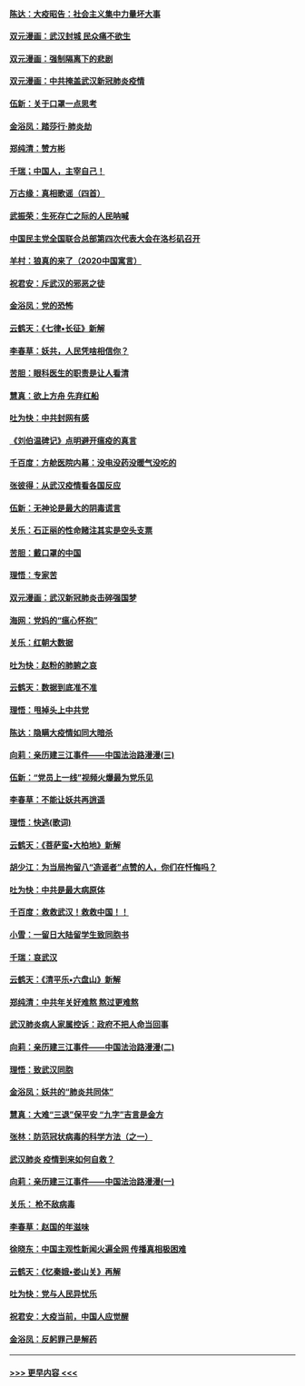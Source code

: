 #### [陈达：大疫昭告：社会主义集中力量坏大事](../pages/nsc993/n11859419.md?t=02120902) 
#### [双元漫画：武汉封城 民众痛不欲生](../pages/nsc993/n11859287.md?t=02120902) 
#### [双元漫画：强制隔离下的悲剧](../pages/nsc993/n11859244.md?t=02120902) 
#### [双元漫画：中共掩盖武汉新冠肺炎疫情](../pages/nsc993/n11858249.md?t=02120902) 
#### [伍新：关于口罩一点思考](../pages/nsc993/n11859195.md?t=02120902) 
#### [金浴凤：踏莎行‧肺炎劫](../pages/nsc993/n11858227.md?t=02120902) 
#### [郑纯清：赞方彬](../pages/nsc993/n11856803.md?t=02120902) 
#### [千瑞；中国人，主宰自己！](../pages/nsc993/n11856793.md?t=02120902) 
#### [万古缘：真相歌谣（四首）](../pages/nsc993/n11856263.md?t=02120902) 
#### [武振荣：生死存亡之际的人民呐喊](../pages/nsc993/n11856256.md?t=02120902) 
#### [中国民主党全国联合总部第四次代表大会在洛杉矶召开](../pages/nsc993/n11856344.md?t=02120902) 
#### [羊村：狼真的来了（2020中国寓言）](../pages/nsc993/n11856229.md?t=02120902) 
#### [祝君安：斥武汉的邪恶之徒](../pages/nsc993/n11855861.md?t=02120902) 
#### [金浴凤：党的恐怖](../pages/nsc993/n11855849.md?t=02120902) 
#### [云鹤天：《七律▪长征》新解](../pages/nsc993/n11855479.md?t=02120902) 
#### [李春草：妖共，人民凭啥相信你？](../pages/nsc993/n11855196.md?t=02120902) 
#### [苦胆：眼科医生的职责是让人看清](../pages/nsc993/n11853840.md?t=02120902) 
#### [慧真：欲上方舟 先弃红船](../pages/nsc993/n11853483.md?t=02120902) 
#### [吐为快：中共封网有感](../pages/nsc993/n11852575.md?t=02120902) 
#### [《刘伯温碑记》点明避开瘟疫的真言](../pages/nsc993/n11852128.md?t=02120902) 
#### [千百度：方舱医院内幕：没电没药没暖气没吃的](../pages/nsc993/n11850211.md?t=02120902) 
#### [张彼得：从武汉疫情看各国反应](../pages/nsc993/n11850102.md?t=02120902) 
#### [伍新：无神论是最大的阴毒谎言](../pages/nsc993/n11846129.md?t=02120902) 
#### [关乐：石正丽的性命赌注其实是空头支票](../pages/nsc993/n11846109.md?t=02120902) 
#### [苦胆：戴口罩的中国](../pages/nsc993/n11845576.md?t=02120902) 
#### [理悟：专家苦](../pages/nsc993/n11845564.md?t=02120902) 
#### [双元漫画：武汉新冠肺炎击碎强国梦](../pages/nsc993/n11843320.md?t=02120902) 
#### [海网：党妈的“瘟心怀抱”](../pages/nsc993/n11840740.md?t=02120902) 
#### [关乐：红朝大数据](../pages/nsc993/n11840675.md?t=02120902) 
#### [吐为快：赵粉的肺腑之哀](../pages/nsc993/n11840618.md?t=02120902) 
#### [云鹤天：数据到底准不准](../pages/nsc993/n11840325.md?t=02120902) 
#### [理悟：甩掉头上中共党](../pages/nsc993/n11838826.md?t=02120902) 
#### [陈达：隐瞒大疫情如同大暗杀](../pages/nsc993/n11838771.md?t=02120902) 
#### [向莉：亲历建三江事件——中国法治路漫漫(三)](../pages/nsc993/n11831825.md?t=02120902) 
#### [伍新：“党员上一线”视频火爆最为党乐见](../pages/nsc993/n11838200.md?t=02120902) 
#### [李春草：不能让妖共再逍遥](../pages/nsc993/n11838102.md?t=02120902) 
#### [理悟：快逃(歌词)](../pages/nsc993/n11838083.md?t=02120902) 
#### [云鹤天：《菩萨蛮▪大柏地》新解](../pages/nsc993/n11838059.md?t=02120902) 
#### [胡少江：为当局拘留八“造谣者”点赞的人，你们在忏悔吗？](../pages/nsc993/n11836801.md?t=02120902) 
#### [吐为快：中共是最大病原体](../pages/nsc993/n11836748.md?t=02120902) 
#### [千百度：救救武汉！救救中国！！](../pages/nsc993/n11836145.md?t=02120902) 
#### [小雪：一留日大陆留学生致同胞书](../pages/nsc993/n11834624.md?t=02120902) 
#### [千瑞：哀武汉](../pages/nsc993/n11833647.md?t=02120902) 
#### [云鹤天：《清平乐▪六盘山》新解](../pages/nsc993/n11833611.md?t=02120902) 
#### [郑纯清：中共年关好难熬 熬过更难熬](../pages/nsc993/n11833489.md?t=02120902) 
#### [武汉肺炎病人家属控诉：政府不把人命当回事](../pages/nsc993/n11833205.md?t=02120902) 
#### [向莉：亲历建三江事件——中国法治路漫漫(二)](../pages/nsc993/n11829102.md?t=02120902) 
#### [理悟：致武汉同胞](../pages/nsc993/n11831522.md?t=02120902) 
#### [金浴凤：妖共的“肺炎共同体”](../pages/nsc993/n11829448.md?t=02120902) 
#### [慧真：大难“三退”保平安 “九字”吉言是金方](../pages/nsc993/n11829501.md?t=02120902) 
#### [张林：防范冠状病毒的科学方法（之一）](../pages/nsc993/n11828618.md?t=02120902) 
#### [武汉肺炎 疫情到来如何自救？](../pages/nsc993/n11827632.md?t=02120902) 
#### [向莉：亲历建三江事件——中国法治路漫漫(一)](../pages/nsc993/n11827190.md?t=02120902) 
#### [关乐： 枪不敌病毒](../pages/nsc993/n11826746.md?t=02120902) 
#### [李春草：赵国的年滋味](../pages/nsc993/n11826321.md?t=02120902) 
#### [徐晓东：中国主观性新闻火遍全网 传播真相极困难](../pages/nsc993/n11826508.md?t=02120902) 
#### [云鹤天：《忆秦娥▪娄山关》再解](../pages/nsc993/n11824682.md?t=02120902) 
#### [吐为快：党与人民异忧乐](../pages/nsc993/n11824660.md?t=02120902) 
#### [祝君安：大疫当前，中国人应觉醒](../pages/nsc993/n11821946.md?t=02120902) 
#### [金浴凤：反躬罪己是解药](../pages/nsc993/n11820280.md?t=02120902) 

----
#### [ >>> 更早内容 <<< ](../indexes/nsc993-earlier.md)

